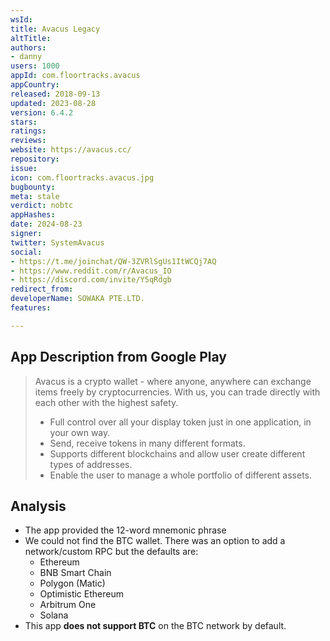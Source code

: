 ```yaml
---
wsId: 
title: Avacus Legacy
altTitle: 
authors:
- danny
users: 1000
appId: com.floortracks.avacus
appCountry: 
released: 2018-09-13
updated: 2023-08-28
version: 6.4.2
stars: 
ratings: 
reviews: 
website: https://avacus.cc/
repository: 
issue: 
icon: com.floortracks.avacus.jpg
bugbounty: 
meta: stale
verdict: nobtc
appHashes: 
date: 2024-08-23
signer: 
twitter: SystemAvacus
social:
- https://t.me/joinchat/QW-3ZVRlSgUs1ItWCQj7AQ
- https://www.reddit.com/r/Avacus_IO
- https://discord.com/invite/Y5qRdgb
redirect_from: 
developerName: SOWAKA PTE.LTD.
features: 

---
```


## App Description from Google Play

> Avacus is a crypto wallet - where anyone, anywhere can exchange items freely by cryptocurrencies. With us, you can trade directly with each other with the highest safety.
>
> - Full control over all your display token just in one application, in your own way.
> - Send, receive tokens in many different formats.
> - Supports different blockchains and allow user create different types of addresses.
> - Enable the user to manage a whole portfolio of different assets.

## Analysis

- The app provided the 12-word mnemonic phrase
- We could not find the BTC wallet. There was an option to add a network/custom RPC but the defaults are:
  - Ethereum
  - BNB Smart Chain
  - Polygon (Matic)
  - Optimistic Ethereum
  - Arbitrum One
  - Solana
- This app **does not support BTC** on the BTC network by default.
